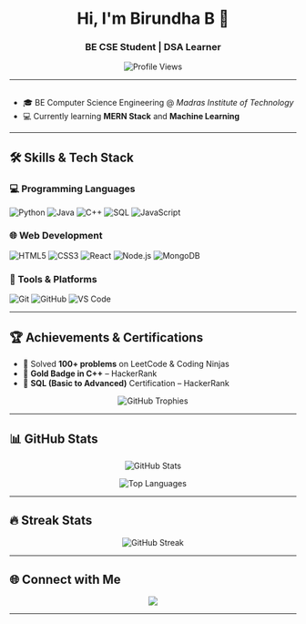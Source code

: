 <!-- Header Section -->
<h1 align="center">Hi, I'm Birundha B 👋</h1>
<h3 align="center">BE CSE Student | DSA Learner</h3>

<p align="center">
  <img src="https://komarev.com/ghpvc/?username=Birundha-B&label=Profile%20Views&color=0e75b6&style=flat" alt="Profile Views" />
</p>

---

## 

- 🎓 BE Computer Science Engineering @ *Madras Institute of Technology*  
- 💻 Currently learning **MERN Stack** and **Machine Learning**  
---

## 🛠 Skills & Tech Stack

### 💻 Programming Languages
![Python](https://img.shields.io/badge/-Python-3776AB?style=flat&logo=python&logoColor=white)
![Java](https://img.shields.io/badge/-Java-007396?style=flat&logo=java&logoColor=white)
![C++](https://img.shields.io/badge/-C++-00599C?style=flat&logo=c%2B%2B&logoColor=white)
![SQL](https://img.shields.io/badge/-SQL-4479A1?style=flat&logo=Microsoft%20SQL%20Server&logoColor=white)
![JavaScript](https://img.shields.io/badge/-JavaScript-F7DF1E?style=flat&logo=javascript&logoColor=black)

### 🌐 Web Development
![HTML5](https://img.shields.io/badge/-HTML5-E34F26?style=flat&logo=html5&logoColor=white)
![CSS3](https://img.shields.io/badge/-CSS3-1572B6?style=flat&logo=css3&logoColor=white)
![React](https://img.shields.io/badge/-React-61DAFB?style=flat&logo=react&logoColor=black)
![Node.js](https://img.shields.io/badge/-Node.js-339933?style=flat&logo=node.js&logoColor=white)
![MongoDB](https://img.shields.io/badge/-MongoDB-47A248?style=flat&logo=mongodb&logoColor=white)

### 🧰 Tools & Platforms
![Git](https://img.shields.io/badge/-Git-F05032?style=flat&logo=git&logoColor=white)
![GitHub](https://img.shields.io/badge/-GitHub-181717?style=flat&logo=github&logoColor=white)
![VS Code](https://img.shields.io/badge/-VS%20Code-0078D4?style=flat&logo=visual-studio-code&logoColor=white)

---

## 🏆 Achievements & Certifications

- 🥇 Solved **100+ problems** on LeetCode & Coding Ninjas  
- 🏅 **Gold Badge in C++** – HackerRank  
- 🧾 **SQL (Basic to Advanced)** Certification – HackerRank

<p align="center">
  <img src="https://github-profile-trophy.vercel.app/?username=Birundha-B&theme=darkhub&no-frame=true&row=1&column=6" alt="GitHub Trophies" />
</p>

---

## 📊 GitHub Stats

<p align="center">
  <img src="https://github-readme-stats.vercel.app/api?username=Birundha-B&show_icons=true&theme=dark" alt="GitHub Stats" />
</p>

<p align="center">
  <img src="https://github-readme-stats.vercel.app/api/top-langs/?username=Birundha-B&layout=compact&theme=dark" alt="Top Languages" />
</p>

---

## 🔥 Streak Stats

<p align="center">
  <img src="https://github-readme-streak-stats.herokuapp.com/?user=Birundha-B&theme=dark&hide_border=true" alt="GitHub Streak" />
</p>

---

## 🌐 Connect with Me

<p align="center">
  <a href="mailto:birundha9121@gmail.com"><img src="https://img.shields.io/badge/Gmail-D14836?style=for-the-badge&logo=gmail&logoColor=white"></a>
</p>

---

